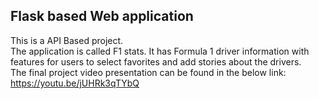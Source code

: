 ## Flask based Web application

This is a API Based project. \
The application is called F1 stats. It has Formula 1 driver information with features for users to select favorites and add stories about the drivers. \
The final project video presentation can be found in the below link: \
https://youtu.be/jUHRk3qTYbQ
